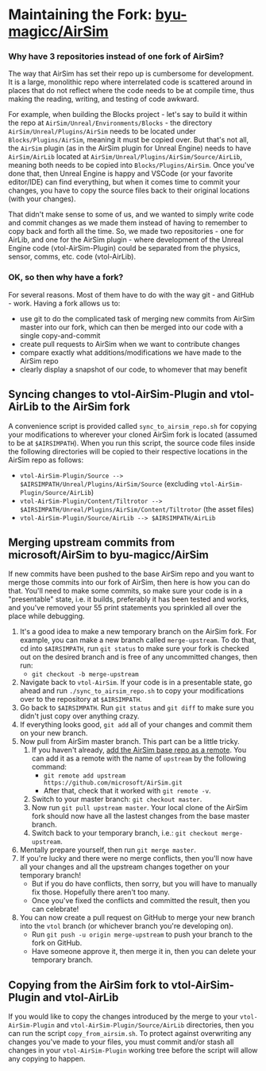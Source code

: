 # Maintaining the Fork: [byu-magicc/AirSim](https://github.com/byu-magicc/AirSim)

### Why have 3 repositories instead of one fork of AirSim?
The way that AirSim has set their repo up is cumbersome for development. It is a large, monolithic repo where interrelated code is scattered around in places that do not reflect where the code needs to be at compile time, thus making the reading, writing, and testing of code awkward.

For example, when building the Blocks project - let's say to build it within the repo at `AirSim/Unreal/Environments/Blocks` - the directory `AirSim/Unreal/Plugins/AirSim` needs to be located under `Blocks/Plugins/AirSim`, meaning it must be copied over. But that's not all, the `AirSim` plugin (as in the AirSim plugin for Unreal Engine) needs to have `AirSim/AirLib` located at `AirSim/Unreal/Plugins/AirSim/Source/AirLib`, meaning both needs to be copied into `Blocks/Plugins/AirSim`. Once you've done that, then Unreal Engine is happy and VSCode (or your favorite editor/IDE) can find everything, but when it comes time to commit your changes, you have to copy the source files back to their original locations (with your changes). 

That didn't make sense to some of us, and we wanted to simply write code and commit changes as we made them instead of having to remember to copy back and forth all the time. So, we made two repositories - one for AirLib, and one for the AirSim plugin - where development of the Unreal Engine code (vtol-AirSim-Plugin) could be separated from the physics, sensor, comms, etc. code (vtol-AirLib). 

### OK, so then why have a fork? 
For several reasons. Most of them have to do with the way git - and GitHub - work. Having a fork allows us to:

- use git to do the complicated task of merging new commits from AirSim master into our fork, which can then be merged into our code with a single copy-and-commit 
- create pull requests to AirSim when we want to contribute changes
- compare exactly what additions/modifications we have made to the AirSim repo
- clearly display a snapshot of our code, to whomever that may benefit

## Syncing changes to vtol-AirSim-Plugin and vtol-AirLib to the AirSim fork
A convenience script is provided called `sync_to_airsim_repo.sh` for copying your modifications to wherever your cloned AirSim fork is located (assumed to be at `$AIRSIMPATH`). When you run this script, the source code files inside the following directories will be copied to their respective locations in the AirSim repo as follows:
- `vtol-AirSim-Plugin/Source --> $AIRSIMPATH/Unreal/Plugins/AirSim/Source` (excluding `vtol-AirSim-Plugin/Source/AirLib`)
- `vtol-AirSim-Plugin/Content/Tiltrotor --> $AIRSIMPATH/Unreal/Plugins/AirSim/Content/Tiltrotor` (the asset files)
- `vtol-AirSim-Plugin/Source/AirLib --> $AIRSIMPATH/AirLib`

## Merging upstream commits from microsoft/AirSim to byu-magicc/AirSim
If new commits have been pushed to the base AirSim repo and you want to merge those commits into our fork of AirSim, then here is how you can do that. You'll need to make some commits, so make sure your code is in a "presentable" state, i.e. it builds, preferably it has been tested and works, and you've removed your 55 print statements you sprinkled all over the place while debugging.
1. It's a good idea to make a new temporary branch on the AirSim fork. For example, you can make a new branch called `merge-upstream`. To do that, cd into `$AIRSIMPATH`, run `git status` to make sure your fork is checked out on the desired branch and is free of any uncommitted changes, then run:
    - `git checkout -b merge-upstream`
1. Navigate back to `vtol-AirSim`. If your code is in a presentable state, go ahead and run `./sync_to_airsim_repo.sh` to copy your modifications over to the repository at `$AIRSIMPATH`.
1. Go back to `$AIRSIMPATH`. Run `git status` and `git diff` to make sure you didn't just copy over anything crazy.
1. If everything looks good, `git add` all of your changes and commit them on your new branch.
1. Now pull from AirSim master branch. This part can be a little tricky.
   1. If you haven't already, [add the AirSim base repo as a remote](https://docs.github.com/en/github/collaborating-with-issues-and-pull-requests/configuring-a-remote-for-a-fork). You can add it as a remote with the name of `upstream` by the following command:
      - `git remote add upstream https://github.com/microsoft/AirSim.git`
      - After that, check that it worked with `git remote -v`.
   1. Switch to your master branch: `git checkout master`.
   1. Now run `git pull upstream master`. Your local clone of the AirSim fork should now have all the lastest changes from the base master branch.
   1. Switch back to your temporary branch, i.e.: `git checkout merge-upstream`.
1. Mentally prepare yourself, then run `git merge master`.
1. If you're lucky and there were no merge conflicts, then you'll now have all your changes and all the upstream changes together on your temporary branch!
    - But if you do have conflicts, then sorry, but you will have to manually fix those. Hopefully there aren't too many.
    - Once you've fixed the conflicts and committed the result, then you can celebrate!
1. You can now create a pull request on GitHub to merge your new branch into the `vtol` branch (or whichever branch you're developing on). 
   - Run `git push -u origin merge-upstream` to push your branch to the fork on GitHub.
   - Have someone approve it, then merge it in, then you can delete your temporary branch. 

## Copying from the AirSim fork to vtol-AirSim-Plugin and vtol-AirLib
If you would like to copy the changes introduced by the merge to your `vtol-AirSim-Plugin` and `vtol-AirSim-Plugin/Source/AirLib` directories, then you can run the script `copy_from_airsim.sh`. To protect against overwriting any changes you've made to your files, you must commit and/or stash all changes in your `vtol-AirSim-Plugin` working tree before the script will allow any copying to happen. 